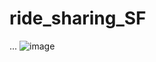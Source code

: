 # ride_sharing_SF
...
![image](https://github.com/victortaouil/ride_sharing_SF/assets/119637079/db795505-add5-447c-976c-a5bf509de961)

